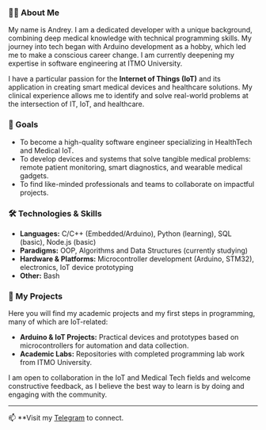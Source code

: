 ### 👨‍💻 About Me

My name is Andrey. I am a dedicated developer with a unique background, combining deep medical knowledge with technical programming skills. My journey into tech began with Arduino development as a hobby, which led me to make a conscious career change. I am currently deepening my expertise in software engineering at ITMO University.

I have a particular passion for the **Internet of Things (IoT)** and its application in creating smart medical devices and healthcare solutions. My clinical experience allows me to identify and solve real-world problems at the intersection of IT, IoT, and healthcare.

### 🎯 Goals

*   To become a high-quality software engineer specializing in HealthTech and Medical IoT.
*   To develop devices and systems that solve tangible medical problems: remote patient monitoring, smart diagnostics, and wearable medical gadgets.
*   To find like-minded professionals and teams to collaborate on impactful projects.

### 🛠️ Technologies & Skills

*   **Languages:** C/C++ (Embedded/Arduino), Python (learning), SQL (basic), Node.js (basic)
*   **Paradigms:** OOP, Algorithms and Data Structures (currently studying)
*   **Hardware & Platforms:** Microcontroller development (Arduino, STM32), electronics, IoT device prototyping
*   **Other:** Bash

### 📂 My Projects

Here you will find my academic projects and my first steps in programming, many of which are IoT-related:
*   **Arduino & IoT Projects:** Practical devices and prototypes based on microcontrollers for automation and data collection.
*   **Academic Labs:** Repositories with completed programming lab work from ITMO University.

I am open to collaboration in the IoT and Medical Tech fields and welcome constructive feedback, as I believe the best way to learn is by doing and engaging with the community.

---
📫 **Visit my [Telegram](https://t.me/AndyBykov) to connect.
